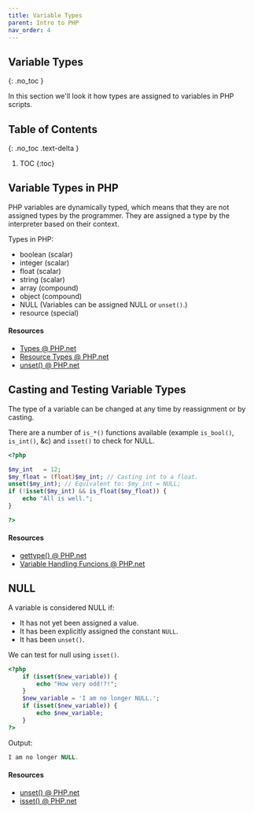 ```yaml
---
title: Variable Types 
parent: Intro to PHP
nav_order: 4
---
```


## Variable Types
{: .no_toc }

In this section we'll look it how types are assigned to variables in PHP scripts.

<!-- prettier-ignore-start -->
## Table of Contents
{: .no_toc .text-delta }  

1. TOC
{:toc}
<!-- prettier-ignore-end -->


## Variable Types in PHP 

PHP variables are dynamically typed, which means that they are not assigned types by the programmer. They are assigned a type by the interpreter based on their context.

Types in PHP:

- boolean (scalar)
- integer (scalar)
- float (scalar)
- string (scalar)
- array (compound)
- object (compound)
- NULL (Variables can be assigned NULL or `unset()`.)
- resource (special)

#### Resources

- [Types @ PHP.net](http://us.php.net/manual/en/language.types.php)
- [Resource Types @ PHP.net](https://www.php.net/manual/en/resource.php)
- [unset() @ PHP.net](http://us.php.net/manual/en/function.unset.php)

## Casting and Testing Variable Types

The type of a variable can be changed at any time by reassignment or by casting.

There are a number of `is_*()` functions available (example `is_bool()`, `is_int()`, &c) and `isset()` to check for NULL.

```php
<?php

$my_int   = 12;
$my_float = (float)$my_int; // Casting int to a float.
unset($my_int); // Equivalent to: $my_int = NULL;
if (!isset($my_int) && is_float($my_float)) {
    echo "All is well.";
}

?>
```

#### Resources

- [gettype() @ PHP.net](http://us.php.net/manual/en/function.gettype.php)
- [Variable Handling Funcions @ PHP.net](http://us.php.net/manual/en/ref.var.php)

## NULL

A variable is considered NULL if:

- It has not yet been assigned a value.
- It has been explicitly assigned the constant `NULL`.
- It has been `unset()`.

We can test for null using `isset()`.

```php
<?php
    if (isset($new_variable)) {
        echo "How very odd!?!";
    }
    $new_variable = 'I am no longer NULL.';
    if (isset($new_variable)) {
        echo $new_variable;
    }
?>
```

Output:

```php
I am no longer NULL.
```

#### Resources

- [unset() @ PHP.net](http://us3.php.net/manual/en/function.unset.php)
- [isset() @ PHP.net](http://us3.php.net/manual/en/function.isset.php)
